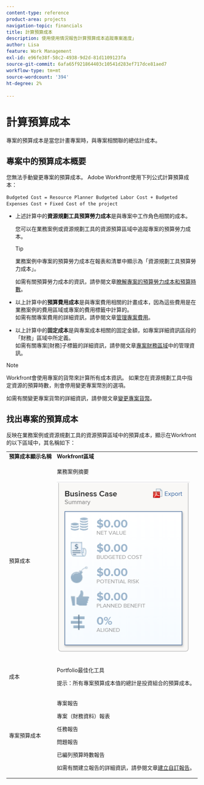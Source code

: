 ```yaml
---
content-type: reference
product-area: projects
navigation-topic: financials
title: 計算預算成本
description: 使用使用情況報告計算預算成本追蹤專案進度」
author: Lisa
feature: Work Management
exl-id: e96fe38f-58c2-4938-9d2d-81d1109123fa
source-git-commit: 6afa65f921864403c10541d283ef717dce81aed7
workflow-type: tm+mt
source-wordcount: '394'
ht-degree: 2%

---
```


# 計算預算成本

<!--
<div data-mc-conditions="QuicksilverOrClassic.Draft mode">
<p>(NOTE: This article is linked from "Tracking Project Progress with a Utilization Report"</p>
<p>Keep the structure of this article similar to Calculating Budgeted Labor Cost)</p>
</div>
-->

專案的預算成本是當您計畫專案時，與專案相關聯的總估計成本。

## 專案中的預算成本概要

您無法手動變更專案的預算成本。 Adobe Workfront使用下列公式計算預算成本：

`Budgeted Cost = Resource Planner Budgeted Labor Cost + Budgeted Expenses Cost + Fixed Cost of the project`

* 上述計算中的&#x200B;**資源規劃工具預算勞力成本**&#x200B;是與專案中工作角色相關的成本。

  您可以在業務案例或資源規劃工具的資源預算區域中追蹤專案的預算勞力成本。

  >[!TIP]
  >
  >  業務案例中專案的預算勞力成本在報表和清單中顯示為「資源規劃工具預算勞力成本」。

  如需有關預算勞力成本的資訊，請參閱文章[瞭解專案的預算勞力成本和預算時數](../../../manage-work/projects/project-finances/budgeted-labor-cost.md)。

* 以上計算中的&#x200B;**預算費用成本**&#x200B;是與專案費用相關的計畫成本，因為這些費用是在業務案例的費用區域或專案的費用標籤中計算的。\
  如需有關專案費用的詳細資訊，請參閱文章[管理專案費用](../../../manage-work/projects/project-finances/manage-project-expenses.md)。

* 以上計算中的&#x200B;**固定成本**&#x200B;是與專案成本相關的固定金額，如專案詳細資訊區段的「財務」區域中所定義。\
  如需有關專案[財務]子標籤的詳細資訊，請參閱文章[專案財務區域](../../../manage-work/projects/project-finances/manage-project-finance-area.md)中的管理資訊。

>[!NOTE]
>
>Workfront會使用專案的貨幣來計算所有成本資訊。 如果您在資源規劃工具中指定資源的預算時數，則會停用變更專案幣別的選項。
>
>如需有關變更專案貨幣的詳細資訊，請參閱文章[變更專案貨幣](../../../manage-work/projects/project-finances/change-project-currency.md)。

## 找出專案的預算成本

反映在業務案例或資源規劃工具的資源預算區域中的預算成本，顯示在Workfront的以下區域中，其名稱如下：

<table style="table-layout:auto"> 
   <col> 
   <col> 
   <tbody> 
    <tr> 
     <td><strong>預算成本顯示名稱</strong></td> 
     <td><strong>Workfront區域</strong></td> 
    </tr> 
    <tr> 
     <td>預算成本</td> 
     <td> <p>業務案例摘要</p> <p> <img src="assets/business-case-summary-qs-350x453.png" style="width: 350;height: 453;"> </p> </td> 
    </tr> 
    <tr> 
     <td>成本</td> 
     <td> <p>Portfolio最佳化工具</p> <p>提示：所有專案預算成本值的總計是投資組合的預算成本。</p> </td> 
    </tr> 
    <tr> 
     <td>專案預算成本</td> 
     <td> <!--
       <p data-mc-conditions="QuicksilverOrClassic.Draft mode">Resource Estimates report (NOTE: this was removed with flash)</p>
      --> <p>專案報告</p> <p>專案（財務資料）報表</p> <p>任務報告</p> <p>問題報告</p> <p>已編列預算時數報告</p> <p>如需有關建立報告的詳細資訊，請參閱文章<a href="../../../reports-and-dashboards/reports/creating-and-managing-reports/create-custom-report.md" class="MCXref xref">建立自訂報告</a>。</p> </td> 
    </tr> 
   </tbody> 
  </table>
